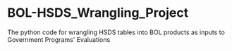# BOL-HSDS_Wrangling_Project
The python code for wrangling HSDS tables into BOL products as inputs to Government Programs' Evaluations 
